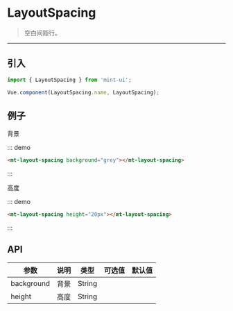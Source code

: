 # LayoutSpacing

> 空白间距行。

------------

## 引入

```javascript
import { LayoutSpacing } from 'mint-ui';

Vue.component(LayoutSpacing.name, LayoutSpacing);
```

## 例子
背景

::: demo
```html
<mt-layout-spacing background="grey"></mt-layout-spacing>
```
:::

高度

::: demo
```html
<mt-layout-spacing height="20px"></mt-layout-spacing>
```
:::


## API

| 参数 | 说明 | 类型 | 可选值 | 默认值 |
|------|-------|---------|-------|--------|
| background | 背景 | String |  |  |
| height | 高度 | String |  | |


